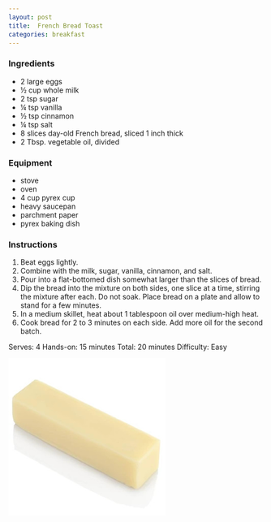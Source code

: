 ```yaml
---
layout: post
title:  French Bread Toast
categories: breakfast
---
```


### Ingredients

- 2 large eggs
- ½ cup whole milk
- 2 tsp sugar
- ¼ tsp vanilla
- ½ tsp cinnamon
- ¼ tsp salt
- 8 slices day-old French bread, sliced 1 inch thick
- 2 Tbsp. vegetable oil, divided

### Equipment

- stove
- oven
- 4 cup pyrex cup
- heavy saucepan
- parchment paper
- pyrex baking dish

### Instructions

1. Beat eggs lightly.
2. Combine with the milk, sugar, vanilla, cinnamon, and salt.
3. Pour into a flat-bottomed dish somewhat larger than the slices of bread.
4. Dip the bread into the mixture on both sides, one slice at a time, stirring the mixture after each.
   Do not soak. Place bread on a plate and allow to stand for a few minutes.
5. In a medium skillet, heat about 1 tablespoon oil over medium-high heat.
6. Cook bread for 2 to 3 minutes on each side.
   Add more oil for the second batch.

Serves: 4
Hands-on: 15 minutes
Total: 20 minutes
Difficulty: Easy

![Stick of butter](ButterStick.jpg)

